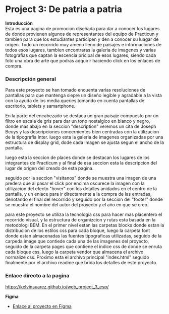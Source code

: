 # Project 3: De patria a patria

**Introducción**  
Esta es una pagina de promocion diseñada para dar a conocer los lugares de donde provienen algunos de 
representantes del equipo de Practicun y tambien para que los estudiantes participen y den
a conocer su luagar de origen. Todo un recorrido muy ameno lleno de paisajes e informaciones
de todos esos lugares, tambien encontraras la galeria de imagenes y varias fotografias que captan 
la escencia pricipal de esos lugares, siendo cada foto una obra de arte que podras adquirir haciendo click
en los enlaces de compra.


### Descripción general  
Para este proyecto se han tomado encuenta varias resoluciones de pantallas para que mantenga siepre un diseño
legible y agradable a la vista con la ayuda de los media queries tomando en cuenta pantallas de escritorio, tablets
y samartphone.

En la parte del encabezado se destaca un gran paisaje compuesto por un filtro en escala de gris para dar un 
tono nostalgico en blanco y negro, donde mas abajo en la seccion "description" veremos un cita de Joseph Beuys y 
las descripciones concernientes bien centradas con la utilizacion de la tipografia Inter.
luego esta la galeria de imagenes organizadas por una estructura de display grid, dode cada imagen se ajusta 
segun el ancho de la pantalla.

luego esta la seccion de places donde se destacan los lugares de los integrantes de Practicum y al final de esa 
seccion esta la descripcion del lugar de origen del creado de esta pagina.

seguido por la seccion "visitanos" donde se muestra una imagen de una predera que al pasar el click por encima 
oscurece la imagen con la utilizacion del efecto "hover" con los detalles anidados en el centro de la pantalla,
y un enlace para ir directamente a la compra de las entradas, denotando el final del recorrido y seguido por
la seccion del "footer" donde se muestra el nombre del autor del proyecto y el año en que se creo.

para este proyecto se utiliza la tecnologia css para hacer mas placentero el recorrido visual, y la estructura de 
organizcion y rutas esta basada en la metodologi BEM. En el primer nivel estan las carpetas blocks donde estan la 
distribucion de los estilos css para cada bloque, luego la carpeta font donde estan almacenadas las fuentes 
tipograficas utilizadas, seguido de la carpeda image que contiede cada una de las imagenes del proyecto, seguido de
la carpeta pages que contiene el indice css de donde se enruta cada bloque css, luego la carpeta vendor que almacena
el archivo normalize css. Proximo esta el archivo principal "index.html" seguido finalmente por el archivo readme
que brida los detalles de este proyecto.

### Enlace directo a la pagina

https://kelvinsuarez.github.io/web_project_3_esp/

 
  
**Figma**  
  
* [Enlace al proyecto en Figma](https://www.figma.com/file/ZW8wxTYTZH2czTTfDMVHWq/WEB%2C-Sprint-3-%3A-De-patria-a-patria-%7C-desktop-%2B-mobile?node-id=0%3A1)  
  

